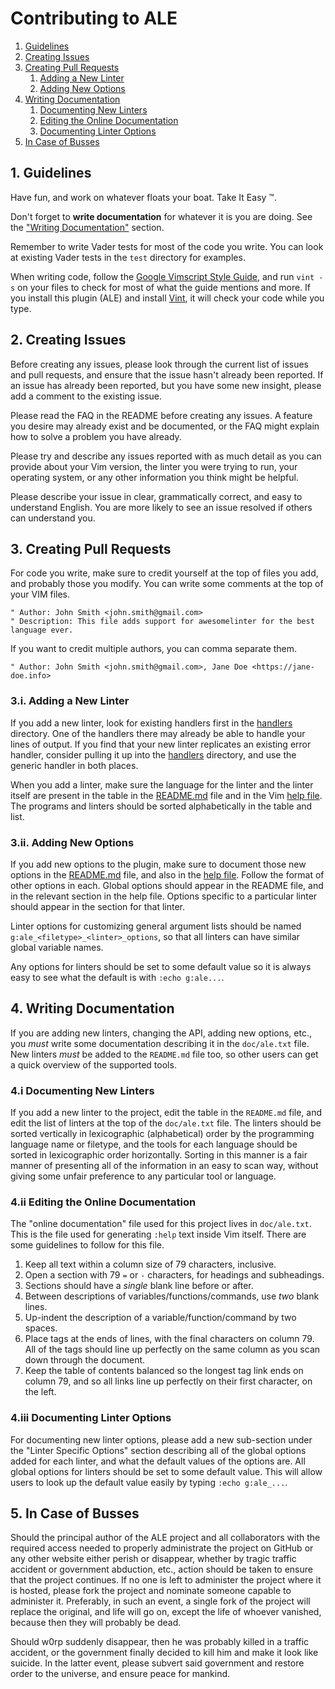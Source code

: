 # Contributing to ALE

1. [Guidelines](#guidelines)
2. [Creating Issues](#issues)
3. [Creating Pull Requests](#pull-requests)
    1. [Adding a New Linter](#adding-a-new-linter)
    2. [Adding New Options](#adding-new-options)
4. [Writing Documentation](#writing-documentation)
    1. [Documenting New Linters](#documenting-new-linters)
    2. [Editing the Online Documentation](#editing-online-documentation)
    3. [Documenting Linter Options](#documenting-linter-options)
5. [In Case of Busses](#in-case-of-busses)

<a name="guidelines"></a>

## 1. Guidelines

Have fun, and work on whatever floats your boat. Take It Easy :tm:.

Don't forget to **write documentation** for whatever it is you are doing.
See the ["Writing Documentation"](#writing-documentation) section.

Remember to write Vader tests for most of the code you write. You can look at
existing Vader tests in the `test` directory for examples.

When writing code, follow the [Google Vimscript Style
Guide](https://google.github.io/styleguide/vimscriptguide.xml), and run `vint
-s` on your files to check for most of what the guide mentions and more. If you
install this plugin (ALE) and install [Vint](https://github.com/Kuniwak/vint), it
will check your code while you type.

<a name="issues"></a>

## 2. Creating Issues

Before creating any issues, please look through the current list of issues and
pull requests, and ensure that the issue hasn't already been reported. If an
issue has already been reported, but you have some new insight, please add
a comment to the existing issue.

Please read the FAQ in the README before creating any issues. A feature
you desire may already exist and be documented, or the FAQ might explain
how to solve a problem you have already.

Please try and describe any issues reported with as much detail as you can
provide about your Vim version, the linter you were trying to run, your
operating system, or any other information you think might be helpful.

Please describe your issue in clear, grammatically correct, and easy to
understand English. You are more likely to see an issue resolved if others
can understand you.

<a name="pull-requests"></a>

## 3. Creating Pull Requests

For code you write, make sure to credit yourself at the top of files you add,
and probably those you modify. You can write some comments at the top of your
VIM files.

```vim
" Author: John Smith <john.smith@gmail.com>
" Description: This file adds support for awesomelinter for the best language ever.
```

If you want to credit multiple authors, you can comma separate them.

```vim
" Author: John Smith <john.smith@gmail.com>, Jane Doe <https://jane-doe.info>
```

<a name="adding-a-new-linter"></a>

### 3.i. Adding a New Linter

If you add a new linter, look for existing handlers first in the
[handlers](autoload/ale/handlers) directory. One of the handlers there may
already be able to handle your lines of output. If you find that your new
linter replicates an existing error handler, consider pulling it up into the
[handlers](autoload/ale/handlers) directory, and use the generic handler in
both places.

When you add a linter, make sure the language for the linter and the linter
itself are present in the table in the [README.md](README.md) file and in the
Vim [help file](doc/ale.txt). The programs and linters should be sorted
alphabetically in the table and list.

<a name="adding-new-options"></a>

### 3.ii. Adding New Options

If you add new options to the plugin, make sure to document those new options
in the [README.md](README.md) file, and also in the [help file](doc/ale.txt).
Follow the format of other options in each. Global options should appear in the
README file, and in the relevant section in the help file. Options specific
to a particular linter should appear in the section for that linter.

Linter options for customizing general argument lists should be named
`g:ale_<filetype>_<linter>_options`, so that all linters can have similar
global variable names.

Any options for linters should be set to some default value so it is always
easy to see what the default is with `:echo g:ale...`.

<a name="writing-documentation"></a>

## 4. Writing Documentation

If you are adding new linters, changing the API, adding new options, etc., you
_must_ write some documentation describing it in the `doc/ale.txt` file.  New
linters _must_ be added to the `README.md` file too, so other users can get a
quick overview of the supported tools.

<a name="documenting-new-linters"></a>

### 4.i Documenting New Linters

If you add a new linter to the project, edit the table in the `README.md` file,
and edit the list of linters at the top of the `doc/ale.txt` file. The linters
should be sorted vertically in lexicographic (alphabetical) order by the
programming language name or filetype, and the tools for each language should
be sorted in lexicographic order horizontally. Sorting in this manner is a fair
manner of presenting all of the information in an easy to scan way, without
giving some unfair preference to any particular tool or language.

<a name="editing-online-documentation"></a>

### 4.ii Editing the Online Documentation

The "online documentation" file used for this project lives in `doc/ale.txt`.
This is the file used for generating `:help` text inside Vim itself. There are
some guidelines to follow for this file.

1. Keep all text within a column size of 79 characters, inclusive.
2. Open a section with 79 `=` or `-` characters, for headings and subheadings.
3. Sections should have a _single_ blank line before or after.
4. Between descriptions of variables/functions/commands, use _two_ blank lines.
5. Up-indent the description of a variable/function/command by two spaces.
6. Place tags at the ends of lines, with the final characters on column 79.
   All of the tags should line up perfectly on the same column as you scan
   down through the document.
7. Keep the table of contents balanced so the longest tag link ends on column
   79, and so all links line up perfectly on their first character, on the
   left.

<a name="documenting-linter-options"></a>

### 4.iii Documenting Linter Options

For documenting new linter options, please add a new sub-section under the
"Linter Specific Options" section describing all of the global options added
for each linter, and what the default values of the options are. All global
options for linters should be set to some default value. This will allow users
to look up the default value easily by typing `:echo g:ale_...`.

<a name="in-case-of-busses"></a>

## 5. In Case of Busses

Should the principal author of the ALE project and all collaborators with the
required access needed to properly administrate the project on GitHub or any
other website either perish or disappear, whether by tragic traffic accident
or government abduction, etc., action should be taken to ensure that the
project continues. If no one is left to administer the project where it is
hosted, please fork the project and nominate someone capable to administer it.
Preferably, in such an event, a single fork of the project will replace the
original, and life will go on, except the life of whoever vanished, because
then they will probably be dead.

Should w0rp suddenly disappear, then he was probably killed in a traffic
accident, or the government finally decided to kill him and make it look like
suicide. In the latter event, please subvert said government and restore
order to the universe, and ensure peace for mankind.
